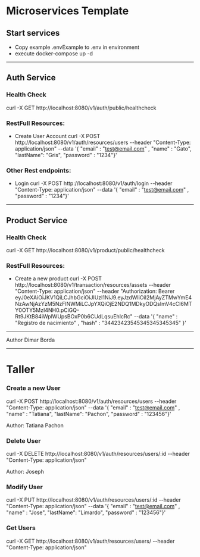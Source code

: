 # Microservices Template

## Start services

- Copy example .envExample to .env in environment
- execute docker-compose up -d

--------------

## Auth Service

### Health Check

curl -X GET http://localhost:8080/v1/auth/public/healthcheck

### RestFull Resources:

- Create User Account
curl -X POST http://localhost:8080/v1/auth/resources/users --header "Content-Type: application/json" --data '{ "email" : "test@email.com" , "name" : "Gato", "lastName": "Gris", "password" : "1234"}'


### Other Rest endpoints:
- Login 
curl -X POST http://localhost:8080/v1/auth/login --header "Content-Type: application/json"   --data '{ "email" : "test@email.com" , "password" : "1234"}'

----------

## Product Service

### Health Check

curl -X GET http://localhost:8080/v1/product/public/healthcheck


### RestFull Resources:

- Create a new product
curl -X POST http://localhost:8080/v1/transaction/resources/assets  --header "Content-Type: application/json" --header  "Authorization: Bearer eyJ0eXAiOiJKV1QiLCJhbGciOiJIUzI1NiJ9.eyJzdWIiOiI2MjAyZTMwYmE4NzAwNjAzYzM5NzFlNWMiLCJpYXQiOjE2NDQ1MDkyODQsImV4cCI6MTY0OTY5MzI4NH0.pCiGQ-Rt9JKtB84iWplWUpsBOxP0b6CUdLqsuEhIcRc" --data '{ "name" : "Registro de nacimiento" , "hash" : "34423423545345345345345" }'

-----
Author Dimar Borda

------------------------------------------------------------------------------------------------------
# Taller

### Create a new User 
curl -X POST http://localhost:8080/v1/auth/resources/users --header "Content-Type: application/json" --data '{ "email" : "test@email.com" , "name" : "Tatiana", "lastName": "Pachon", "password" : "123456"}'

Author: Tatiana Pachon

### Delete User 
curl -X DELETE http://localhost:8080/v1/auth/resources/users/:id  --header "Content-Type: application/json"

Author: Joseph

### Modify User 
curl -X PUT http://localhost:8080/v1/auth/resources/users/:id  --header "Content-Type: application/json" --data '{ "email" : "test@email.com" , "name" : "Jose", "lastName": "Limardo", "password" : "123456"}'

### Get Users
curl -X GET http://localhost:8080/v1/auth/resources/users/  --header "Content-Type: application/json"

